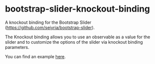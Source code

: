 bootstrap-slider-knockout-binding
=================================

A knockout binding for the Bootstrap Slider (https://github.com/seiyria/bootstrap-slider).

The Knockout binding allows you to use an observable as a value for the slider and to customize the options of the slider via knockout binding parameters.

You can find an example <a href="http://cosminstefanxp.github.io/bootstrap-slider-knockout-binding/">here</a>.

